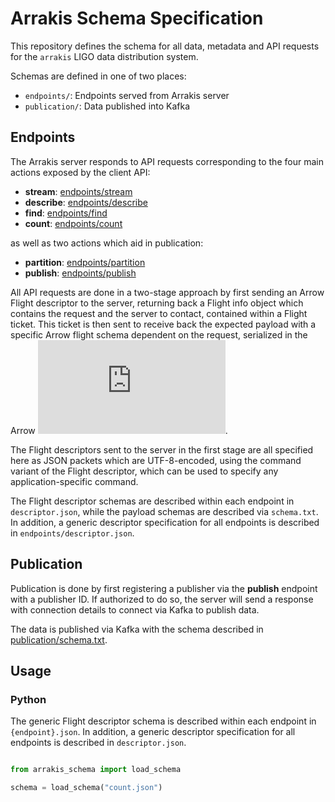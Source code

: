 # Arrakis Schema Specification

This repository defines the schema for all data, metadata and API requests for
the `arrakis` LIGO data distribution system.

Schemas are defined in one of two places:

* `endpoints/`: Endpoints served from Arrakis server
* `publication/`: Data published into Kafka

## Endpoints

The Arrakis server responds to API requests corresponding to the four
main actions exposed by the client API:

* **stream**: [endpoints/stream](endpoints/stream)
* **describe**: [endpoints/describe](endpoints/describe)
* **find**: [endpoints/find](endpoints/find)
* **count**: [endpoints/count](endpoints/count)

as well as two actions which aid in publication:

* **partition**: [endpoints/partition](endpoints/partition)
* **publish**: [endpoints/publish](endpoints/publish)

All API requests are done in a two-stage approach by first sending an
Arrow Flight descriptor to the server, returning back a Flight info object
which contains the request and the server to contact, contained within
a Flight ticket. This ticket is then sent to receive back the expected
payload with a specific Arrow flight schema dependent on the request,
serialized in the Arrow 
![streaming format](https://arrow.apache.org/docs/format/Columnar.html#ipc-streaming-format).

The Flight descriptors sent to the server in the first stage are all
specified here as JSON packets which are UTF-8-encoded, using the command
variant of the Flight descriptor, which can be used to specify any
application-specific command.

The Flight descriptor schemas are described within each endpoint in
`descriptor.json`, while the payload schemas are described via `schema.txt`. In
addition, a generic descriptor specification for all endpoints is described in
`endpoints/descriptor.json`.

## Publication

Publication is done by first registering a publisher via the **publish**
endpoint with a publisher ID. If authorized to do so, the server will send a
response with connection details to connect via Kafka to publish data.

The data is published via Kafka with the schema described in
[publication/schema.txt](publication/schema.txt).


## Usage

### Python

The generic Flight descriptor schema is described within each endpoint in
`{endpoint}.json`. In addition, a generic descriptor specification for all
endpoints is described in `descriptor.json`.


```python

from arrakis_schema import load_schema

schema = load_schema("count.json")

```
